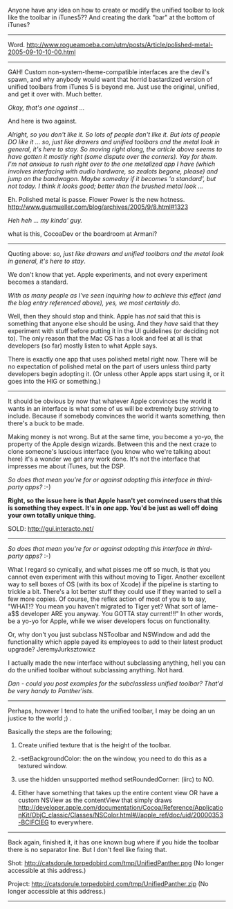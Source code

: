 
Anyone have any idea on how to create or modify the unified toolbar to look like the toolbar in iTunes5??
And creating the dark "bar" at the bottom of iTunes?

----

Word. http://www.rogueamoeba.com/utm/posts/Article/polished-metal-2005-09-10-10-00.html

----

GAH! Custom non-system-theme-compatible interfaces are the devil's spawn, and why anybody would want that horrid bastardized version of unified toolbars from iTunes 5 is beyond me. Just use the original, unified, and get it over with. Much better.

*Okay, that's one against ...*

And here is two against.

*Alright, so you don't like it. So lots of people don't like it. But lots of people DO like it ... so, just like drawers and unified toolbars and the metal look in general, it's here to stay. So moving right along, the article above seems to have gotten it mostly right (some dispute over the corners). Yay for them. I'm not anxious to rush right over to the one metalized app I have (which involves interfacing with audio hardware, so zealots begone, please) and jump on the bandwagon. Maybe someday if it becomes 'a standard', but not today. *I* think it looks good; better than the brushed metal look ...*

Eh.  Polished metal is passe.  Flower Power is the new hotness.  http://www.gusmueller.com/blog/archives/2005/9/8.html#1323

*Heh heh ... my kinda' guy.*

<tongue-in-cheek>what is this, CocoaDev or the boardroom at Armani?</tongue-in-cheek>

----

Quoting above: *so, just like drawers and unified toolbars and the metal look in general, it's here to stay*.

We don't know that yet.  Apple experiments, and not every experiment becomes a standard.

*With as many people as I've seen inquiring how to achieve this effect (and the blog entry referenced above), yes, we most certainly do.*

Well, then they should stop and think.  Apple has *not* said that this is something that anyone else should be using.  And they *have* said that they experiment with stuff before putting it in the UI guidelines (or deciding not to).  The only reason that the Mac OS has a look and feel at all is that developers (so far) mostly listen to what Apple says.

There is exactly one app that uses polished metal right now.  There will be no expectation of polished metal on the part of users unless third party developers begin adopting it. (Or unless other Apple apps start using it, or it goes into the HIG or something.)

----

It should be obvious by now that whatever Apple convinces the world it wants in an interface is what some of us will be extremely busy striving to include. Because if somebody convinces the world it wants something, then there's a buck to be made.

Making money is not wrong. But at the same time, you become a yo-yo, the property of the Apple design wizards. Between this and the next craze to clone someone's luscious interface (you know who we're talking about here) it's a wonder we get any work done. It's not the interface that impresses me about iTunes, but the DSP.

*So does that mean you're for or against adopting this interface in third-party apps?* :-)

**Right, so the issue here is that Apple hasn't yet convinced users that this is something they expect.  It's in *one* app.  You'd be just as well off doing your own totally unique thing.**

SOLD: http://gui.interacto.net/

----

*So does that mean you're for or against adopting this interface in third-party apps?* :-)

What I regard so cynically, and what pisses me off so much, is that you cannot even experiment with this without moving to Tiger. Another excellent way to sell boxes of OS (with its box of Xcode) if the pipeline is starting to trickle a bit. There's a lot better stuff they could use if they wanted to sell a few more copies. Of course, the reflex action of most of you is to say, "WHAT!? You mean you haven't migrated to Tiger yet? What sort of lame-a$$ developer ARE you anyway. You GOTTA stay current!!!" In other words, be a yo-yo for Apple, while we wiser developers focus on functionality.

Or, why don't you just subclass NSToolbar and NSWindow and add the functionality which apple payed its employees to add to their latest product upgrade? JeremyJurksztowicz

I actually made the new interface without subclassing anything, hell you can do the unified toolbar without subclassing anything. Not hard. 

*Dan - could you post examples for the subclassless unified toolbar? That'd be very handy to Panther'ists.*

----

Perhaps, however I tend to hate the unified toolbar, I may be doing an un justice to the world ;) .

Basically the steps are the following;

1) Create unified texture that is the height of the toolbar.

2) -setBackgroundColor: the on the window, you need to do this as a textured window.

3) use the hidden unsupported method setRoundedCorner: (iirc) to NO.

4) Either have something that takes up the entire content view OR have a custom NSView as the contentView that simply draws http://developer.apple.com/documentation/Cocoa/Reference/ApplicationKit/ObjC_classic/Classes/NSColor.html#//apple_ref/doc/uid/20000353-BCIFCIEG to everywhere.

----

Back again, finished it, it has one known bug where if you hide the toolbar there is no separator line. But I don't feel like fixing that.

Shot:
http://catsdorule.torpedobird.com/tmp/UnifiedPanther.png (No longer accessible at this address.)

Project:
http://catsdorule.torpedobird.com/tmp/UnifiedPanther.zip (No longer accessible at this address.)

----
